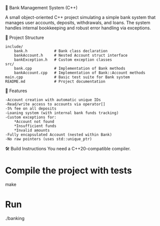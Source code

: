 🏦 Bank Management System (C++)

A small object-oriented C++ project simulating a simple bank system that manages user accounts, deposits, withdrawals, and loans. The system handles internal bookkeeping and robust error handling via exceptions.

📁 Project Structure

    include/
        bank.h            # Bank class declaration
        bankAccount.h     # Nested Account struct interface
        bankException.h   # Custom exception classes
    src/
        bank.cpp          # Implementation of Bank methods
        bankAccount.cpp   # Implementation of Bank::Account methods
    main.cpp              # Basic test suite for Bank system
    README.md             # Project documentation

🚀 Features

    -Account creation with automatic unique IDs
    -Read/write access to accounts via operator[]
    -5% fee on all deposits
    -Loaning system (with internal bank funds tracking)
    -Custom exceptions for:
        *Account not found
        *Insufficient funds
        *Invalid amounts
    -Fully encapsulated Account (nested within Bank)
    -No raw pointers (uses std::unique_ptr)

🛠️ Build Instructions
You need a C++20-compatible compiler.
# Compile the project with tests
make

# Run
./banking
